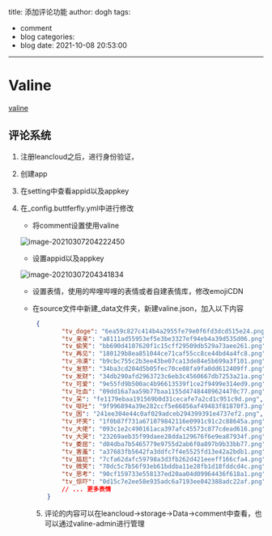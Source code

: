 title: 添加评论功能
author: dogh
tags:
  - comment
  - blog
categories:
  - blog
date: 2021-10-08 20:53:00
---
# Valine

[valine](https://valine.js.org/quickstart.html)

## 评论系统

1. 注册leancloud之后，进行身份验证，

2. 创建app

3. 在setting中查看appid以及appkey

4. 在_config.buttferfly.yml中进行修改

   - 将comment设置使用valine

   ![image-20210307204222450](https://hhl-pic.oss-cn-hangzhou.aliyuncs.com/myblog-pic/image-20210307204222450.png)

   - 设置appid以及appkey

   ![image-20210307204341834](https://hhl-pic.oss-cn-hangzhou.aliyuncs.com/myblog-pic/image-20210307204341834.png)

   - 设置表情，使用的哔哩哔哩的表情或者自建表情库，修改emojiCDN

   - 在source文件中新建_data文件夹，新建valine.json，加入以下内容

     ```json
      {
             "tv_doge": "6ea59c827c414b4a2955fe79e0f6fd3dcd515e24.png",
             "tv_亲亲": "a8111ad55953ef5e3be3327ef94eb4a39d535d06.png",
             "tv_偷笑": "bb690d4107620f1c15cff29509db529a73aee261.png",
             "tv_再见": "180129b8ea851044ce71caf55cc8ce44bd4a4fc8.png",
             "tv_冷漠": "b9cbc755c2b3ee43be07ca13de84e5b699a3f101.png",
             "tv_发怒": "34ba3cd204d5b05fec70ce08fa9fa0dd612409ff.png",
             "tv_发财": "34db290afd2963723c6eb3c4560667db7253a21a.png",
             "tv_可爱": "9e55fd9b500ac4b96613539f1ce2f9499e314ed9.png",
             "tv_吐血": "09dd16a7aa59b77baa1155d47484409624470c77.png",
             "tv_呆": "fe1179ebaa191569b0d31cecafe7a2cd1c951c9d.png",
             "tv_呕吐": "9f996894a39e282ccf5e66856af49483f81870f3.png",
             "tv_困": "241ee304e44c0af029adceb294399391e4737ef2.png",
             "tv_坏笑": "1f0b87f731a671079842116e0991c91c2c88645a.png",
             "tv_大佬": "093c1e2c490161aca397afc45573c877cdead616.png",
             "tv_大哭": "23269aeb35f99daee28dda129676f6e9ea87934f.png",
             "tv_委屈": "d04dba7b5465779e9755d2ab6f0a897b9b33bb77.png",
             "tv_害羞": "a37683fb5642fa3ddfc7f4e5525fd13e42a2bdb1.png",
             "tv_尴尬": "7cfa62dafc59798a3d3fb262d421eeeff166cfa4.png",
             "tv_微笑": "70dc5c7b56f93eb61bddba11e28fb1d18fddcd4c.png",
             "tv_思考": "90cf159733e558137ed20aa04d09964436f618a1.png",
             "tv_惊吓": "0d15c7e2ee58e935adc6a7193ee042388adc22af.png"
             // ... 更多表情
         } 
     ```

     5. 评论的内容可以在leancloud->storage->Data->comment中查看，也可以通过valine-admin进行管理

